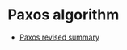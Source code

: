 # Paxos algorithm

- [Paxos revised summary](./paxos%20revised%20summary/paxos%20revised%20summary.md)